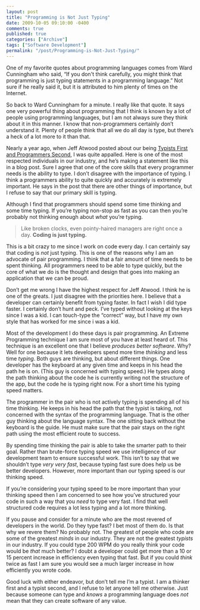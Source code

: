 ```yaml
---
layout: post
title: "Programming is Not Just Typing"
date: 2009-10-05 09:10:00 -0400
comments: true
published: true
categories: ["Archive"]
tags: ["Software Development"]
permalink: "/post/Programming-is-Not-Just-Typing/"
---
```


<p>One of my favorite quotes about programming languages comes from Ward Cunningham who said, &ldquo;If you don't think carefully, you might think that programming is just typing statements in a programming language.&rdquo; Not sure if he really said it, but it is attributed to him plenty of times on the Internet.</p>
<p>So back to Ward Cunningham for a minute. I really like that quote. It says one very powerful thing about programming that I think is known by a lot of people using programming languages, but I am not always sure they think about it in this manner. I know that non-programmers certainly don&rsquo;t understand it. Plenty of people think that all we do all day is type, but there&rsquo;s a heck of a lot more to it than that.</p>
<p>Nearly a year ago, when Jeff Atwood posted about our being <a href="http://www.codinghorror.com/blog/archives/001188.html" target="_blank">Typists First and Programmers Second</a>, I was quite appalled. Here is one of the most respected individuals in our industry, and he&rsquo;s making a statement like this in a blog post. Sure I agree that one of the core skills that every programmer needs is the ability to type. I don&rsquo;t disagree with the importance of typing. I think a programmers ability to quite quickly and accurately is extremely important. He says in the post that there are other things of importance, but I refuse to say that our primary skill is typing.</p>
<p>Although I find that programmers should spend some time thinking and some time typing. If you&rsquo;re typing non-stop as fast as you can then you&rsquo;re probably not thinking enough about <em>what</em> you&rsquo;re typing.</p>
<blockquote>
<p>Like broken clocks, even pointy-haired managers are right once a day. <strong>Coding is just typing.</strong></p>
</blockquote>
<p>This is a bit crazy to me since I work on code every day. I can certainly say that coding is <em>not</em> just typing. This is one of the reasons why I am an advocate of pair programming. I think that a fair amount of time needs to be spent thinking. All programmers need to be able to type quickly, but the core of what we do is the thought and design that goes into making an application that we can be proud.</p>
<p>Don&rsquo;t get me wrong I have the highest respect for Jeff Atwood. I think he is one of the greats. I just disagree with the priorities here. I believe that a developer can certainly benefit from typing faster. In fact I wish I did type faster. I certainly don&rsquo;t hunt and peck. I&rsquo;ve typed without looking at the keys since I was a kid. I can touch-type the &ldquo;correct&rdquo; way, but I have my own style that has worked for me since i was a kid.</p>
<p>Most of the development I do these days is pair programming. An Extreme Programming technique I am sure most of you have at least heard of. This technique is an excellent one that I believe <em>produces better software</em>. Why? Well for one because it lets developers spend more time <em>thinking</em> and less time <em>typing</em>. Both guys are thinking, but about different things. One developer has the keyboard at any given time and keeps in his head the path he is on. (This guy is concerned with typing speed.) He types along the path thinking about the code he is currently writing not the structure of the app, but the code he is typing right now. For a short time his typing speed matters.</p>
<p>The programmer in the pair who is not actively typing is spending all of his time thinking. He keeps in his head the path that the typist is taking, not concerned with the syntax of the programming language. That is the other guy thinking about the language syntax. The one sitting back without the keyboard is the guide. He must make sure that the pair stays on the right path using the most efficient route to success.</p>
<p>By spending time thinking the pair is able to take the smarter path to their goal. Rather than brute-force typing speed we use intelligence of our development team to ensure successful work. This isn&rsquo;t to say that we shouldn&rsquo;t type <em>very very fast</em>, because typing fast sure does help us be better developers. However, more important than our typing speed is our thinking speed.</p>
<p>If you&rsquo;re considering your typing speed to be more important than your thinking speed then I am concerned to see how you&rsquo;ve structured your code in such a way that you <em>need</em> to type very fast. I find that well structured code requires a lot less typing and a lot more thinking.</p>
<p>If you pause and consider for a minute who are the most revered of developers in the world. Do they type fast? I bet most of them do. Is that why we revere them? No probably not. The greatest of people who code are some of the greatest <em>minds</em> in our industry. They are not the greatest <em>typists</em> in our industry. If you could type 200 WPM do you really think your code would be <em>that</em> much better? I doubt a developer could get more than a 10 or 15 percent increase in efficiency even typing that fast. But if you could <em>think </em>twice as fast I am sure you would see a much larger increase in how efficiently you wrote code.</p>
<p>Good luck with either endeavor, but don&rsquo;t tell me I&rsquo;m a typist. I am a thinker first and a typist second, and I refuse to let anyone tell me otherwise. Just because someone can type and <em>knows</em> a programming language does <em>not</em> mean that they can create software of any value.</p>
